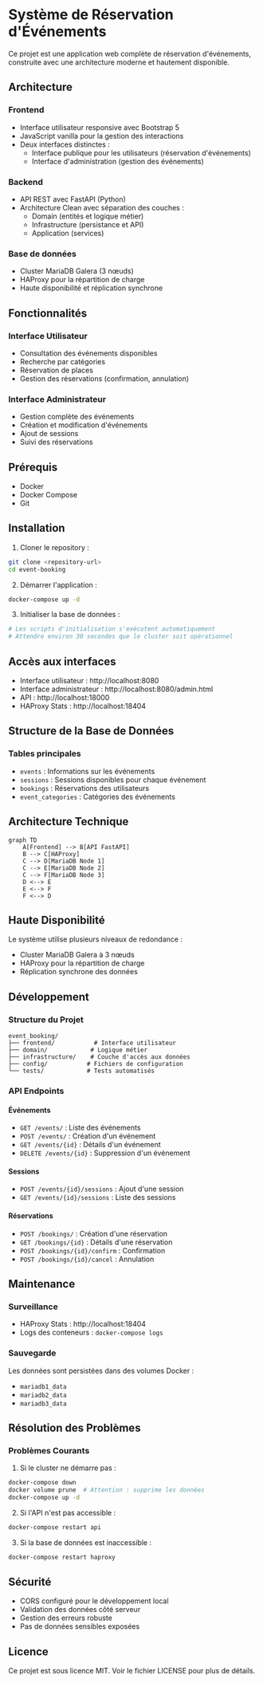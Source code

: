 # Système de Réservation d'Événements

Ce projet est une application web complète de réservation d'événements, construite avec une architecture moderne et hautement disponible.

## Architecture

### Frontend
- Interface utilisateur responsive avec Bootstrap 5
- JavaScript vanilla pour la gestion des interactions
- Deux interfaces distinctes :
  - Interface publique pour les utilisateurs (réservation d'événements)
  - Interface d'administration (gestion des événements)

### Backend
- API REST avec FastAPI (Python)
- Architecture Clean avec séparation des couches :
  - Domain (entités et logique métier)
  - Infrastructure (persistance et API)
  - Application (services)

### Base de données
- Cluster MariaDB Galera (3 nœuds)
- HAProxy pour la répartition de charge
- Haute disponibilité et réplication synchrone

## Fonctionnalités

### Interface Utilisateur
- Consultation des événements disponibles
- Recherche par catégories
- Réservation de places
- Gestion des réservations (confirmation, annulation)

### Interface Administrateur
- Gestion complète des événements
- Création et modification d'événements
- Ajout de sessions
- Suivi des réservations

## Prérequis
- Docker
- Docker Compose
- Git

## Installation

1. Cloner le repository :
```bash
git clone <repository-url>
cd event-booking
```

2. Démarrer l'application :
```bash
docker-compose up -d
```

3. Initialiser la base de données :
```bash
# Les scripts d'initialisation s'exécutent automatiquement
# Attendre environ 30 secondes que le cluster soit opérationnel
```

## Accès aux interfaces

- Interface utilisateur : http://localhost:8080
- Interface administrateur : http://localhost:8080/admin.html
- API : http://localhost:18000
- HAProxy Stats : http://localhost:18404

## Structure de la Base de Données

### Tables principales
- `events` : Informations sur les événements
- `sessions` : Sessions disponibles pour chaque événement
- `bookings` : Réservations des utilisateurs
- `event_categories` : Catégories des événements

## Architecture Technique

```mermaid
graph TD
    A[Frontend] --> B[API FastAPI]
    B --> C[HAProxy]
    C --> D[MariaDB Node 1]
    C --> E[MariaDB Node 2]
    C --> F[MariaDB Node 3]
    D <--> E
    E <--> F
    F <--> D
```

## Haute Disponibilité

Le système utilise plusieurs niveaux de redondance :
- Cluster MariaDB Galera à 3 nœuds
- HAProxy pour la répartition de charge
- Réplication synchrone des données

## Développement

### Structure du Projet
```
event_booking/
├── frontend/           # Interface utilisateur
├── domain/            # Logique métier
├── infrastructure/    # Couche d'accès aux données
├── config/           # Fichiers de configuration
└── tests/            # Tests automatisés
```

### API Endpoints

#### Événements
- `GET /events/` : Liste des événements
- `POST /events/` : Création d'un événement
- `GET /events/{id}` : Détails d'un événement
- `DELETE /events/{id}` : Suppression d'un événement

#### Sessions
- `POST /events/{id}/sessions` : Ajout d'une session
- `GET /events/{id}/sessions` : Liste des sessions

#### Réservations
- `POST /bookings/` : Création d'une réservation
- `GET /bookings/{id}` : Détails d'une réservation
- `POST /bookings/{id}/confirm` : Confirmation
- `POST /bookings/{id}/cancel` : Annulation

## Maintenance

### Surveillance
- HAProxy Stats : http://localhost:18404
- Logs des conteneurs : `docker-compose logs`

### Sauvegarde
Les données sont persistées dans des volumes Docker :
- `mariadb1_data`
- `mariadb2_data`
- `mariadb3_data`

## Résolution des Problèmes

### Problèmes Courants

1. Si le cluster ne démarre pas :
```bash
docker-compose down
docker volume prune  # Attention : supprime les données
docker-compose up -d
```

2. Si l'API n'est pas accessible :
```bash
docker-compose restart api
```

3. Si la base de données est inaccessible :
```bash
docker-compose restart haproxy
```

## Sécurité

- CORS configuré pour le développement local
- Validation des données côté serveur
- Gestion des erreurs robuste
- Pas de données sensibles exposées

## Licence

Ce projet est sous licence MIT. Voir le fichier LICENSE pour plus de détails. 